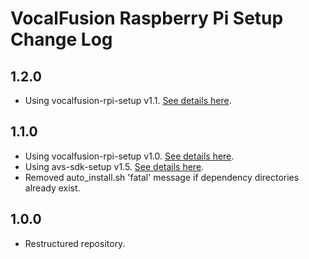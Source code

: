 # VocalFusion Raspberry Pi Setup Change Log

## 1.2.0

  * Using vocalfusion-rpi-setup v1.1. [See details here](https://github.com/xmos/vocalfusion-rpi-setup/blob/v1.1/CHANGELOG.md).

## 1.1.0

  * Using vocalfusion-rpi-setup v1.0. [See details here](https://github.com/xmos/vocalfusion-rpi-setup/blob/v1.1/CHANGELOG.md).
  * Using avs-sdk-setup v1.5. [See details here](https://github.com/xmos/avs-sdk-setup/blob/v1.5/CHANGELOG.md).
  * Removed auto_install.sh 'fatal' message if dependency directories already exist.

## 1.0.0

  * Restructured repository.
